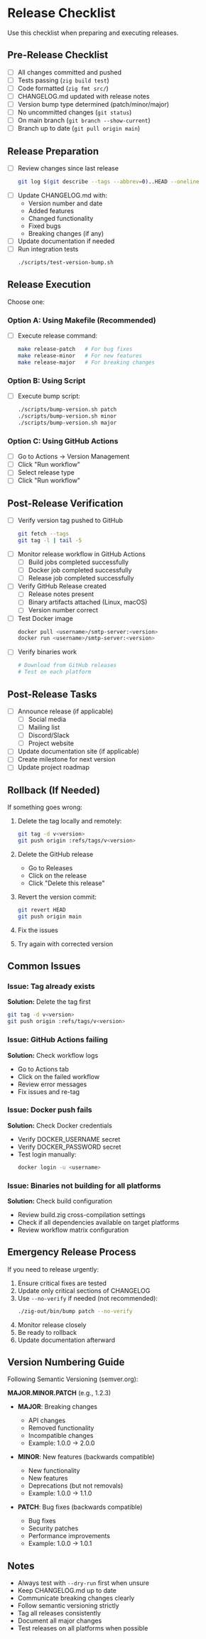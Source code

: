 # Release Checklist

Use this checklist when preparing and executing releases.

## Pre-Release Checklist

- [ ] All changes committed and pushed
- [ ] Tests passing (`zig build test`)
- [ ] Code formatted (`zig fmt src/`)
- [ ] CHANGELOG.md updated with release notes
- [ ] Version bump type determined (patch/minor/major)
- [ ] No uncommitted changes (`git status`)
- [ ] On main branch (`git branch --show-current`)
- [ ] Branch up to date (`git pull origin main`)

## Release Preparation

- [ ] Review changes since last release
  ```bash
  git log $(git describe --tags --abbrev=0)..HEAD --oneline
  ```
- [ ] Update CHANGELOG.md with:
  - Version number and date
  - Added features
  - Changed functionality
  - Fixed bugs
  - Breaking changes (if any)
- [ ] Update documentation if needed
- [ ] Run integration tests
  ```bash
  ./scripts/test-version-bump.sh
  ```

## Release Execution

Choose one:

### Option A: Using Makefile (Recommended)
- [ ] Execute release command:
  ```bash
  make release-patch   # For bug fixes
  make release-minor   # For new features
  make release-major   # For breaking changes
  ```

### Option B: Using Script
- [ ] Execute bump script:
  ```bash
  ./scripts/bump-version.sh patch
  ./scripts/bump-version.sh minor
  ./scripts/bump-version.sh major
  ```

### Option C: Using GitHub Actions
- [ ] Go to Actions → Version Management
- [ ] Click "Run workflow"
- [ ] Select release type
- [ ] Click "Run workflow"

## Post-Release Verification

- [ ] Verify version tag pushed to GitHub
  ```bash
  git fetch --tags
  git tag -l | tail -5
  ```
- [ ] Monitor release workflow in GitHub Actions
  - [ ] Build jobs completed successfully
  - [ ] Docker job completed successfully
  - [ ] Release job completed successfully
- [ ] Verify GitHub Release created
  - [ ] Release notes present
  - [ ] Binary artifacts attached (Linux, macOS)
  - [ ] Version number correct
- [ ] Test Docker image
  ```bash
  docker pull <username>/smtp-server:<version>
  docker run <username>/smtp-server:<version>
  ```
- [ ] Verify binaries work
  ```bash
  # Download from GitHub releases
  # Test on each platform
  ```

## Post-Release Tasks

- [ ] Announce release (if applicable)
  - [ ] Social media
  - [ ] Mailing list
  - [ ] Discord/Slack
  - [ ] Project website
- [ ] Update documentation site (if applicable)
- [ ] Create milestone for next version
- [ ] Update project roadmap

## Rollback (If Needed)

If something goes wrong:

1. Delete the tag locally and remotely:
   ```bash
   git tag -d v<version>
   git push origin :refs/tags/v<version>
   ```

2. Delete the GitHub release
   - Go to Releases
   - Click on the release
   - Click "Delete this release"

3. Revert the version commit:
   ```bash
   git revert HEAD
   git push origin main
   ```

4. Fix the issues

5. Try again with corrected version

## Common Issues

### Issue: Tag already exists
**Solution:** Delete the tag first
```bash
git tag -d v<version>
git push origin :refs/tags/v<version>
```

### Issue: GitHub Actions failing
**Solution:** Check workflow logs
- Go to Actions tab
- Click on the failed workflow
- Review error messages
- Fix issues and re-tag

### Issue: Docker push fails
**Solution:** Check Docker credentials
- Verify DOCKER_USERNAME secret
- Verify DOCKER_PASSWORD secret
- Test login manually:
  ```bash
  docker login -u <username>
  ```

### Issue: Binaries not building for all platforms
**Solution:** Check build configuration
- Review build.zig cross-compilation settings
- Check if all dependencies available on target platforms
- Review workflow matrix configuration

## Emergency Release Process

If you need to release urgently:

1. Ensure critical fixes are tested
2. Update only critical sections of CHANGELOG
3. Use `--no-verify` if needed (not recommended):
   ```bash
   ./zig-out/bin/bump patch --no-verify
   ```
4. Monitor release closely
5. Be ready to rollback
6. Update documentation afterward

## Version Numbering Guide

Following Semantic Versioning (semver.org):

**MAJOR.MINOR.PATCH** (e.g., 1.2.3)

- **MAJOR**: Breaking changes
  - API changes
  - Removed functionality
  - Incompatible changes
  - Example: 1.0.0 → 2.0.0

- **MINOR**: New features (backwards compatible)
  - New functionality
  - New features
  - Deprecations (but not removals)
  - Example: 1.0.0 → 1.1.0

- **PATCH**: Bug fixes (backwards compatible)
  - Bug fixes
  - Security patches
  - Performance improvements
  - Example: 1.0.0 → 1.0.1

## Notes

- Always test with `--dry-run` first when unsure
- Keep CHANGELOG.md up to date
- Communicate breaking changes clearly
- Follow semantic versioning strictly
- Tag all releases consistently
- Document all major changes
- Test releases on all platforms when possible
